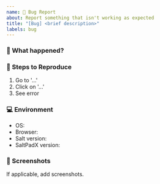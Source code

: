 ```yaml
---
name: 🐞 Bug Report
about: Report something that isn't working as expected
title: "[Bug] <brief description>"
labels: bug
---
```


### 🧩 What happened?

<!-- Describe the bug -->

### 🧪 Steps to Reproduce

1. Go to '...'
2. Click on '...'
3. See error

### 💻 Environment

- OS:
- Browser:
- Salt version:
- SaltPadX version:

### 📸 Screenshots

If applicable, add screenshots.

